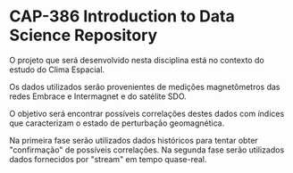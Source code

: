 # CAP-386 Introduction to Data Science Repository

O projeto que será desenvolvido nesta disciplina está no contexto do estudo do Clima Espacial.

Os dados utilizados serão provenientes de medições magnetômetros das redes Embrace e Intermagnet e do satélite SDO.

O objetivo será encontrar possíveis correlações destes dados com índices que caracterizam o estado de perturbação geomagnética.

Na primeira fase serão utilizados dados históricos para tentar obter "confirmação" de possíveis correlações.
Na segunda fase serão utilizados dados fornecidos por "stream" em tempo quase-real.


